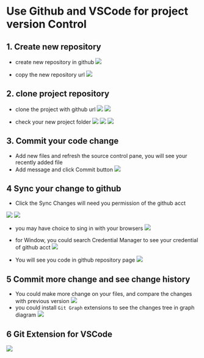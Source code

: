 # Use Github and VSCode for project version Control

## 1. Create new repository

- create new repository in github
![](github_01.png)

- copy the new repository url
![](github_02.png)

## 2. clone project repository

- clone the project with github url
![](github_03.png)
![](github_04.png)

- check your new project folder
![](github_05.png)
![](github_06.png)
![](github_07.png)

## 3. Commit your code change

- Add new files and refresh the source control pane, you will see your recently added file
- Add message and click Commit button
![](github_08.png)

## 4 Sync your change to github

- Click the Sync Changes will need you permission of the github acct
 
![](github_09.png)
![](github_10.png)

- you may have choice to sing in with your browsers
![](github_11.png)

- for Window, you could search Credential Manager to see your credential of github acct
![](github_12.png)

- You will see you code in github repository page
![](github_13.png)

## 5 Commit more change and see change history

- You could make more change on your files, and compare the changes with previous version
![](github_14.png)
- you could install `Git Graph` extensions to see the changes tree in graph diagram
![](github_15.png)

## 6 Git Extension for VSCode

![](./git-vscode-extension.png)
